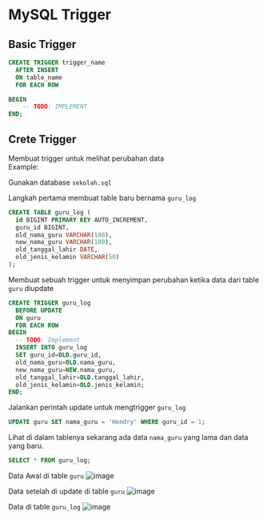 # MySQL Trigger


## Basic Trigger
```sql
CREATE TRIGGER trigger_name
  AFTER INSERT
  ON table_name
  FOR EACH ROW

BEGIN
    -- TODO: IMPLEMENT
END;
```

## Crete Trigger
Membuat trigger untuk melihat perubahan data <br>
Example:

Gunakan database `sekolah.sql`


Langkah pertama membuat table baru bernama `guru_log`
```sql
CREATE TABLE guru_log (
  id BIGINT PRIMARY KEY AUTO_INCREMENT,
  guru_id BIGINT,
  old_nama_guru VARCHAR(100),
  new_nama_guru VARCHAR(100),
  old_tanggal_lahir DATE,
  old_jenis_kelamin VARCHAR(50)
);
```

Membuat sebuah trigger untuk menyimpan perubahan ketika data dari table `guru` diupdate
```sql
CREATE TRIGGER guru_log
  BEFORE UPDATE
  ON guru
  FOR EACH ROW
BEGIN
  -- TODO: Implement
  INSERT INTO guru_log
  SET guru_id=OLD.guru_id,
  old_nama_guru=OLD.nama_guru,
  new_nama_guru=NEW.nama_guru,
  old_tanggal_lahir=OLD.tanggal_lahir,
  old_jenis_kelamin=OLD.jenis_kelamin;
END;
```


Jalankan perintah update untuk mengtrigger `guru_log` 
```sql
UPDATE guru SET nama_guru = 'Hendry' WHERE guru_id = 1;
```

Lihat di dalam tablenya sekarang ada data `nama_guru` yang lama dan data yang baru.
```sql
SELECT * FROM guru_log;
```


Data Awal di table `guru`
![image](https://github.com/alirfanyasin/MySQL-Trigger/assets/77270380/c236be19-9bc0-40fc-9f67-9213804a7311)

Data setelah di update di table `guru`
![image](https://github.com/alirfanyasin/MySQL-Trigger/assets/77270380/6d6dafa6-d62b-4013-8f82-cad3f542f249)

Data di table `guru_log`
![image](https://github.com/alirfanyasin/MySQL-Trigger/assets/77270380/0e02cd4b-2138-4b42-81c1-b43039b17368)






